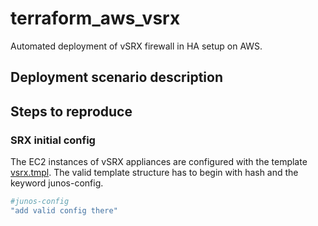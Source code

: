 # terraform_aws_vsrx
Automated deployment of vSRX firewall in HA setup on AWS.

## Deployment scenario description

## Steps to reproduce



### SRX initial config
The EC2 instances of vSRX appliances are configured with the template [vsrx.tmpl](modules/jnpr_aws_ec2/vsrx.tmpl). The valid template structure has to begin with hash and the keyword junos-config.

```sh
#junos-config
"add valid config there"
```



